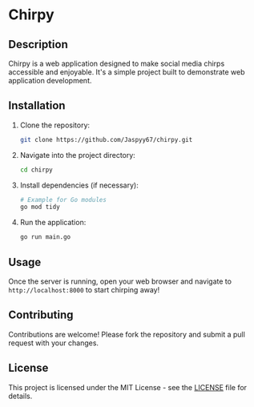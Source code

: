 # Chirpy

## Description
Chirpy is a web application designed to make social media chirps accessible and enjoyable. It's a simple project built to demonstrate web application development.

## Installation
1. Clone the repository:
    ```bash
    git clone https://github.com/Jaspyy67/chirpy.git
    ```
2. Navigate into the project directory:
    ```bash
    cd chirpy
    ```
3. Install dependencies (if necessary):
    ```bash
    # Example for Go modules
    go mod tidy
    ```
4. Run the application:
    ```bash
    go run main.go
    ```

## Usage
Once the server is running, open your web browser and navigate to `http://localhost:8000` to start chirping away!

## Contributing
Contributions are welcome! Please fork the repository and submit a pull request with your changes.

## License
This project is licensed under the MIT License - see the [LICENSE](LICENSE) file for details.
